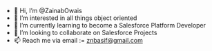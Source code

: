 - 👋 Hi, I’m @ZainabOwais
- 👀 I’m interested in all things object oriented
- 🌱 I’m currently learning to become a Salesforce Platform Developer
- 💞️ I’m looking to collaborate on Salesforce Projects
- 📫 Reach me via email := znbasif@gmail.com

<!---
ZainabOwais/ZainabOwais is a ✨ special ✨ repository because its `README.md` (this file) appears on your GitHub profile.
You can click the Preview link to take a look at your changes.
--->
